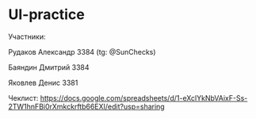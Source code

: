 # UI-practice

Участники:

Рудаков Александр 3384 (tg: @SunChecks)

Баяндин Дмитрий 3384

Яковлев Денис 3381

Чеклист:
https://docs.google.com/spreadsheets/d/1-eXclYkNbVAixF-Ss-2TW1hnFBi0rXmkckrftb66EXI/edit?usp=sharing
